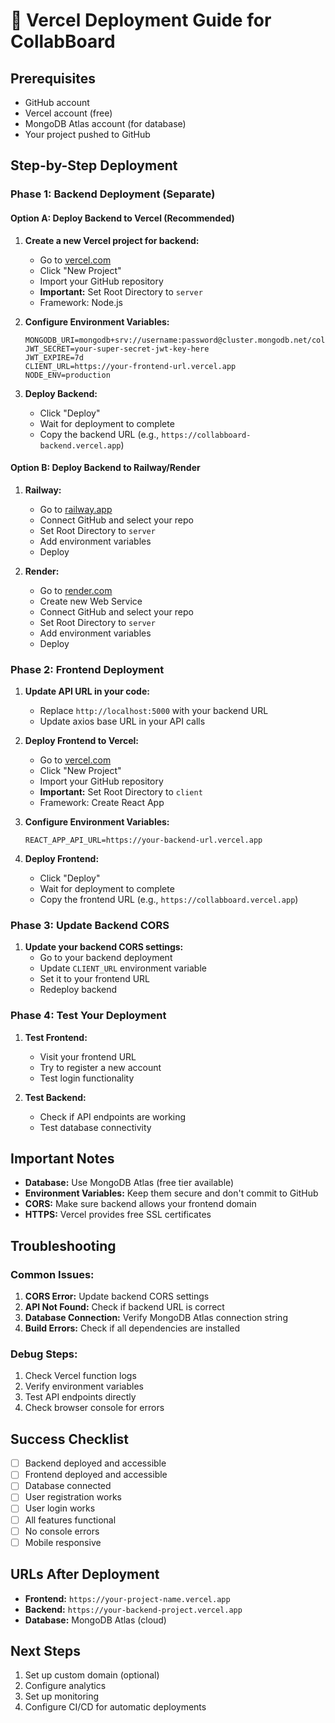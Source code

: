 # 🚀 Vercel Deployment Guide for CollabBoard

## Prerequisites
- GitHub account
- Vercel account (free)
- MongoDB Atlas account (for database)
- Your project pushed to GitHub

## Step-by-Step Deployment

### Phase 1: Backend Deployment (Separate)

#### Option A: Deploy Backend to Vercel (Recommended)
1. **Create a new Vercel project for backend:**
   - Go to [vercel.com](https://vercel.com)
   - Click "New Project"
   - Import your GitHub repository
   - **Important:** Set Root Directory to `server`
   - Framework: Node.js

2. **Configure Environment Variables:**
   ```
   MONGODB_URI=mongodb+srv://username:password@cluster.mongodb.net/collabboard
   JWT_SECRET=your-super-secret-jwt-key-here
   JWT_EXPIRE=7d
   CLIENT_URL=https://your-frontend-url.vercel.app
   NODE_ENV=production
   ```

3. **Deploy Backend:**
   - Click "Deploy"
   - Wait for deployment to complete
   - Copy the backend URL (e.g., `https://collabboard-backend.vercel.app`)

#### Option B: Deploy Backend to Railway/Render
1. **Railway:**
   - Go to [railway.app](https://railway.app)
   - Connect GitHub and select your repo
   - Set Root Directory to `server`
   - Add environment variables
   - Deploy

2. **Render:**
   - Go to [render.com](https://render.com)
   - Create new Web Service
   - Connect GitHub and select your repo
   - Set Root Directory to `server`
   - Add environment variables
   - Deploy

### Phase 2: Frontend Deployment

1. **Update API URL in your code:**
   - Replace `http://localhost:5000` with your backend URL
   - Update axios base URL in your API calls

2. **Deploy Frontend to Vercel:**
   - Go to [vercel.com](https://vercel.com)
   - Click "New Project"
   - Import your GitHub repository
   - **Important:** Set Root Directory to `client`
   - Framework: Create React App

3. **Configure Environment Variables:**
   ```
   REACT_APP_API_URL=https://your-backend-url.vercel.app
   ```

4. **Deploy Frontend:**
   - Click "Deploy"
   - Wait for deployment to complete
   - Copy the frontend URL (e.g., `https://collabboard.vercel.app`)

### Phase 3: Update Backend CORS

1. **Update your backend CORS settings:**
   - Go to your backend deployment
   - Update `CLIENT_URL` environment variable
   - Set it to your frontend URL
   - Redeploy backend

### Phase 4: Test Your Deployment

1. **Test Frontend:**
   - Visit your frontend URL
   - Try to register a new account
   - Test login functionality

2. **Test Backend:**
   - Check if API endpoints are working
   - Test database connectivity

## Important Notes

- **Database:** Use MongoDB Atlas (free tier available)
- **Environment Variables:** Keep them secure and don't commit to GitHub
- **CORS:** Make sure backend allows your frontend domain
- **HTTPS:** Vercel provides free SSL certificates

## Troubleshooting

### Common Issues:
1. **CORS Error:** Update backend CORS settings
2. **API Not Found:** Check if backend URL is correct
3. **Database Connection:** Verify MongoDB Atlas connection string
4. **Build Errors:** Check if all dependencies are installed

### Debug Steps:
1. Check Vercel function logs
2. Verify environment variables
3. Test API endpoints directly
4. Check browser console for errors

## Success Checklist

- [ ] Backend deployed and accessible
- [ ] Frontend deployed and accessible
- [ ] Database connected
- [ ] User registration works
- [ ] User login works
- [ ] All features functional
- [ ] No console errors
- [ ] Mobile responsive

## URLs After Deployment

- **Frontend:** `https://your-project-name.vercel.app`
- **Backend:** `https://your-backend-project.vercel.app`
- **Database:** MongoDB Atlas (cloud)

## Next Steps

1. Set up custom domain (optional)
2. Configure analytics
3. Set up monitoring
4. Configure CI/CD for automatic deployments

